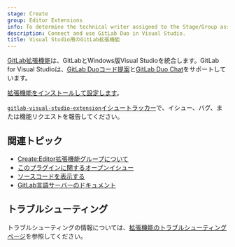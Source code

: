 ```yaml
---
stage: Create
group: Editor Extensions
info: To determine the technical writer assigned to the Stage/Group associated with this page, see https://handbook.gitlab.com/handbook/product/ux/technical-writing/#assignments
description: Connect and use GitLab Duo in Visual Studio.
title: Visual Studio用のGitLab拡張機能
---
```


[GitLab拡張機能](https://marketplace.visualstudio.com/items?itemName=GitLab.GitLabExtensionForVisualStudio)は、GitLabとWindows版Visual Studioを統合します。GitLab for Visual Studioは、[GitLab Duoコード提案](../../user/project/repository/code_suggestions/_index.md)と[GitLab Duo Chat](../../user/gitlab_duo_chat/_index.md#use-gitlab-duo-chat-in-visual-studio-for-windows)をサポートしています。

[拡張機能をインストールして設定します](setup.md)。

[`gitlab-visual-studio-extension`イシュートラッカー](https://gitlab.com/gitlab-org/editor-extensions/gitlab-visual-studio-extension/-/issues)で、イシュー、バグ、または機能リクエストを報告してください。

## 関連トピック

- [Create:Editor拡張機能グループについて](https://handbook.gitlab.com/handbook/engineering/development/dev/create/editor-extensions/)
- [このプラグインに関するオープンイシュー](https://gitlab.com/gitlab-org/editor-extensions/gitlab-visual-studio-extension/-/issues/)
- [ソースコードを表示する](https://gitlab.com/gitlab-org/editor-extensions/gitlab-visual-studio-extension)
- [GitLab言語サーバーのドキュメント](../language_server/_index.md)

## トラブルシューティング

トラブルシューティングの情報については、[拡張機能のトラブルシューティングページ](visual_studio_troubleshooting.md)を参照してください。

